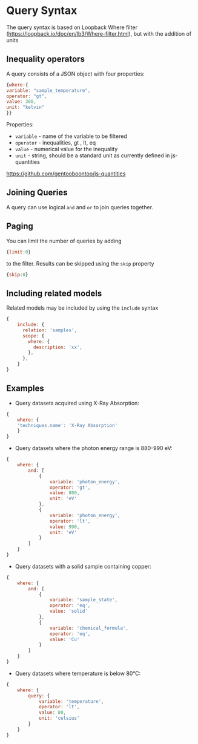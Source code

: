 # Query Syntax

The query syntax is based on Loopback Where filter (https://loopback.io/doc/en/lb3/Where-filter.html), but with the addition of units

## Inequality operators

A query consists of a JSON object with four properties:

```js
{where:{
variable: "sample_temperature",
operator: "gt",
value: 300,
unit: "kelvin"
}}
```

Properties:

- `variable` - name of the variable to be filtered
- `operator` - inequalities, gt , lt, eq
- `value` - numerical value for the inequality
- `unit` - string, should be a standard unit as currently defined in js-quantities

https://github.com/gentooboontoo/js-quantities

## Joining Queries

A query can use logical `and` and `or` to join queries together.

## Paging

You can limit the number of queries by adding

```js
{limit:0}
```

to the filter.
Results can be skipped using the `skip` property

```js
{skip:0}
```

## Including related models

Related models may be included by using the ```include``` syntax

```js
{
    include: {
      relation: 'samples',
      scope: {
        where: {
          description: 'xx',
        },
      },
    }
}
```

## Examples

* Query datasets acquired using X-Ray Absorption:

```js
{
    where: {
    'techniques.name': 'X-Ray Absorption'
    }
}
```

* Query datasets where the photon energy range is 880-990 eV:

```js
{
    where: {
        and: [
            {
                variable: 'photon_energy',
                operator: 'gt',
                value: 880,
                unit: 'eV'
            },
            {
                variable: 'photon_energy',
                operator: 'lt',
                value: 990,
                unit: 'eV'
            }
        ]
    }
}
```

* Query datasets with a solid sample containing copper:

```js
{
    where: {
        and: [
            {
                variable: 'sample_state',
                operator: 'eq',
                value: 'solid'
            },
            {
                variable: 'chemical_formula',
                operator: 'eq',
                value: 'Cu'
            }
        ]
    }
}
```

* Query datasets where temperature is below 80°C:

```js
{
    where: {
        query: {
            variable: 'temperature',
            operator: 'lt',
            value: 80,
            unit: 'celsius'
        }
    }
}
```
